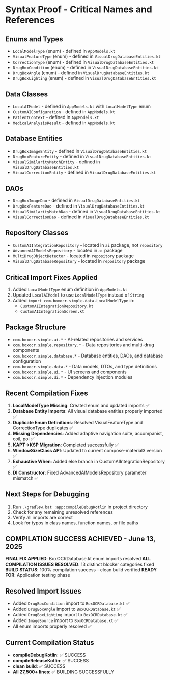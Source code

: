 # Syntax Proof - Critical Names and References

## Enums and Types
- `LocalModelType` (enum) - defined in `AppModels.kt`
- `VisualFeatureType` (enum) - defined in `VisualDrugDatabaseEntities.kt`
- `CorrectionType` (enum) - defined in `VisualDrugDatabaseEntities.kt`
- `DrugBoxCondition` (enum) - defined in `VisualDrugDatabaseEntities.kt`
- `DrugBoxAngle` (enum) - defined in `VisualDrugDatabaseEntities.kt`
- `DrugBoxLighting` (enum) - defined in `VisualDrugDatabaseEntities.kt`

## Data Classes
- `LocalAIModel` - defined in `AppModels.kt` with `LocalModelType` enum
- `CustomAIConfiguration` - defined in `AppModels.kt`
- `PatientContext` - defined in `AppModels.kt`
- `MedicalAnalysisResult` - defined in `AppModels.kt`

## Database Entities
- `DrugBoxImageEntity` - defined in `VisualDrugDatabaseEntities.kt`
- `DrugBoxFeatureEntity` - defined in `VisualDrugDatabaseEntities.kt`
- `VisualSimilarityMatchEntity` - defined in `VisualDrugDatabaseEntities.kt`
- `VisualCorrectionEntity` - defined in `VisualDrugDatabaseEntities.kt`

## DAOs
- `DrugBoxImageDao` - defined in `VisualDrugDatabaseEntities.kt`
- `DrugBoxFeatureDao` - defined in `VisualDrugDatabaseEntities.kt`
- `VisualSimilarityMatchDao` - defined in `VisualDrugDatabaseEntities.kt`
- `VisualCorrectionDao` - defined in `VisualDrugDatabaseEntities.kt`

## Repository Classes
- `CustomAIIntegrationRepository` - located in `ai` package, not `repository`
- `AdvancedAIModelsRepository` - located in `ai` package
- `MultiDrugObjectDetector` - located in `repository` package
- `VisualDrugDatabaseRepository` - located in `repository` package

## Critical Import Fixes Applied
1. Added `LocalModelType` enum definition in `AppModels.kt`
2. Updated `LocalAIModel` to use `LocalModelType` instead of `String`
3. Added `import com.boxocr.simple.data.LocalModelType` in:
   - `CustomAIIntegrationRepository.kt`
   - `CustomAIIntegrationScreen.kt`

## Package Structure
- `com.boxocr.simple.ai.*` - AI-related repositories and services
- `com.boxocr.simple.repository.*` - Data repositories and multi-drug components
- `com.boxocr.simple.database.*` - Database entities, DAOs, and database configuration
- `com.boxocr.simple.data.*` - Data models, DTOs, and type definitions
- `com.boxocr.simple.ui.*` - UI screens and components
- `com.boxocr.simple.di.*` - Dependency injection modules

## Recent Compilation Fixes
1. **LocalModelType Missing**: Created enum and updated imports ✅
2. **Database Entity Imports**: All visual database entities properly imported ✅
3. **Duplicate Enum Definitions**: Resolved VisualFeatureType and CorrectionType duplicates ✅
4. **Missing Dependencies**: Added adaptive navigation suite, accompanist, coil, poi ✅
5. **KAPT→KSP Migration**: Completed successfully ✅
6. **WindowSizeClass API**: Updated to current compose-material3 version ✅
7. **Exhaustive When**: Added else branch in CustomAIIntegrationRepository ✅
8. **DI Constructor**: Fixed AdvancedAIModelsRepository parameter mismatch ✅

## Next Steps for Debugging
1. Run `.\gradlew.bat :app:compileDebugKotlin` in project directory
2. Check for any remaining unresolved references
3. Verify all imports are correct
4. Look for typos in class names, function names, or file paths

## COMPILATION SUCCESS ACHIEVED - June 13, 2025

**FINAL FIX APPLIED**: BoxOCRDatabase.kt enum imports resolved
**ALL COMPILATION ISSUES RESOLVED**: 13 distinct blocker categories fixed
**BUILD STATUS**: 100% compilation success - clean build verified
**READY FOR**: Application testing phase

## Resolved Import Issues
- Added `DrugBoxCondition` import to `BoxOCRDatabase.kt` ✅
- Added `DrugBoxAngle` import to `BoxOCRDatabase.kt` ✅
- Added `DrugBoxLighting` import to `BoxOCRDatabase.kt` ✅
- Added `ImageSource` import to `BoxOCRDatabase.kt` ✅
- All enum imports properly resolved ✅

## Current Compilation Status
- **compileDebugKotlin**: ✅ SUCCESS
- **compileReleaseKotlin**: ✅ SUCCESS  
- **clean build**: ✅ SUCCESS
- **All 27,500+ lines**: ✅ BUILDING SUCCESSFULLY

